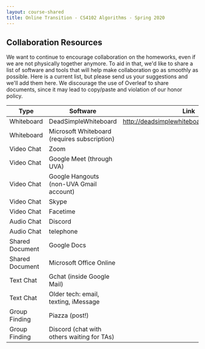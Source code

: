 ```yaml
---
layout: course-shared 
title: Online Transition - CS4102 Algorithms - Spring 2020 
---
```


## Collaboration Resources

We want to continue to encourage collaboration on the homeworks, even if we are not physically together anymore.  To aid in that, we'd like to share a list of software and tools that will help make collaboration go as smoothly as possible.  Here is a current list, but please send us your suggestions and we'll add them here.  We discourage the use of Overleaf to share documents, since it may lead to copy/paste and violation of our honor policy.


| Type            | Software                                     | Link                                       |
| ----            | --------                                     | ----                                       |
| Whiteboard      | DeadSimpleWhiteboard                         | http://deadsimplewhiteboard.herokuapp.com/ |
| Whiteboard      | Microsoft Whiteboard (requires subscription) |                                            |
| Video Chat      | Zoom                                         |                                            |
| Video Chat      | Google Meet (through UVA)                    |                                            |
| Video Chat      | Google Hangouts (non-UVA Gmail account)      |                                            |
| Video Chat      | Skype                                        |                                            |
| Video Chat      | Facetime                                     |                                            |
| Audio Chat      | Discord                                      |                                            |
| Audio Chat      | telephone                                    |                                            |
| Shared Document | Google Docs                                  |                                            |
| Shared Document | Microsoft Office Online                      |                                            |
| Text Chat       | Gchat (inside Google Mail)                   |                                            |
| Text Chat       | Older tech: email, texting, iMessage         |                                            |
| Group Finding   | Piazza (post!)                               |                                            |
| Group Finding   | Discord (chat with others waiting for TAs)   |                                            |


